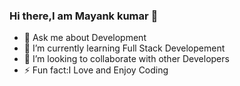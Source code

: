 ### Hi there,I am Mayank kumar 👋
   
- 💬 Ask me about Development
- 🌱 I’m currently learning Full Stack Developement
- 👯 I’m looking to collaborate with other Developers 
- ⚡ Fun fact:I Love and Enjoy Coding 
